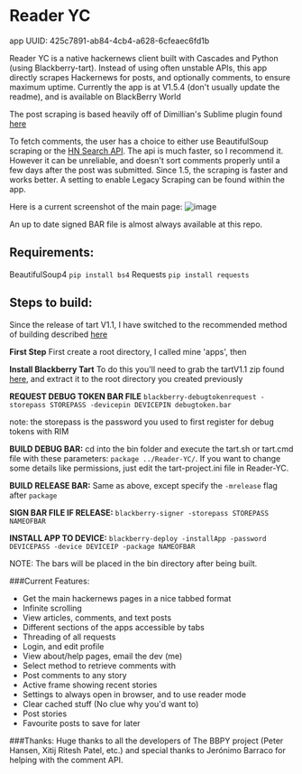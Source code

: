Reader YC
==
app UUID: 425c7891-ab84-4cb4-a628-6cfeaec6fd1b



Reader YC is a native hackernews client built with Cascades and Python (using Blackberry-tart). Instead of using often unstable APIs, this app directly scrapes Hackernews for posts, and optionally comments, to ensure maximum uptime. Currently the app is at V1.5.4 (don't usually update the readme), and is available on BlackBerry World

The post scraping is based heavily off of Dimillian's Sublime plugin found [here](https://github.com/Dimillian/Sublime-Hacker-News-Reader)

To fetch comments, the user has a choice to either use BeautifulSoup scraping or the [HN Search API](https://hn.algolia.com). The api is much faster, so I recommend it. However it can be unreliable, and doesn't sort comments properly until a few days after the post was submitted. 
Since 1.5, the scraping is faster and works better. A setting to enable Legacy Scraping can be found within the app.


Here is a current screenshot of the main page:
![image](https://raw.github.com/krruzic/Reader-YC/master/screenshot.png)

An up to date signed BAR file is almost always available at this repo.
## Requirements:
BeautifulSoup4
    `pip install bs4`
Requests
    `pip install requests`

## Steps to build:
Since the release of tart V1.1, I have switched to the recommended method of building described [here](http://hg.microcode.ca/blackberry-py/wiki/Building%20HelloWorld)

**First Step**
First create a root directory, I called mine 'apps', then

**Install Blackberry Tart**
To do this you'll need to grab the tartV1.1 zip found [here](http://blackberry-py.microcode.ca/downloads/), and extract it to the root directory you created previously

**REQUEST DEBUG TOKEN BAR FILE**
`blackberry-debugtokenrequest -storepass STOREPASS -devicepin DEVICEPIN debugtoken.bar`

note: the storepass is the password you used to first register for debug tokens with RIM

**BUILD DEBUG BAR:**
cd into the bin folder and execute the tart.sh or tart.cmd file with these parameters: `package ../Reader-YC/`. If you want to change some details like permissions, just edit the tart-project.ini file in Reader-YC.

**BUILD RELEASE BAR:**
Same as above, except specify the `-mrelease` flag after `package`

**SIGN BAR FILE IF RELEASE:**
`blackberry-signer -storepass STOREPASS NAMEOFBAR`

**INSTALL APP TO DEVICE:**
`blackberry-deploy -installApp -password DEVICEPASS -device DEVICEIP -package NAMEOFBAR`


NOTE: The bars will be placed in the bin directory after being built.


###Current Features:
* Get the main hackernews pages in a nice tabbed format
* Infinite scrolling
* View articles, comments, and text posts
* Different sections of the apps accessible by tabs
* Threading of all requests
* Login, and edit profile
* View about/help pages, email the dev (me)
* Select method to retrieve comments with
* Post comments to any story
* Active frame showing recent stories
* Settings to always open in browser, and to use reader mode
* Clear cached stuff (No clue why you'd want to)
* Post stories
* Favourite posts to save for later

###Thanks:
    Huge thanks to all the developers of The BBPY project (Peter Hansen, Xitij Ritesh Patel, etc.) and special thanks to  Jerónimo Barraco for helping with the comment API.
